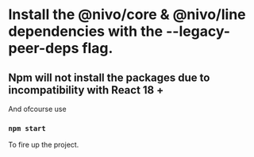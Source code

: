 
# Install the @nivo/core & @nivo/line dependencies with the --legacy-peer-deps flag.

## Npm will not install the packages due to incompatibility with React 18 +

And ofcourse use

### `npm start`

To fire up the project. 



